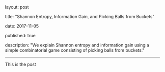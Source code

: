 layout: post

title:  "Shannon Entropy, Information Gain, and Picking Balls from Buckets"

date:   2017-11-05

published: true

description: "We explain Shannon entropy and information gain using a simple combinatorial game consisting of picking balls from buckets."

---

This is the post
